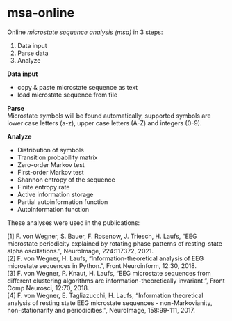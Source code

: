 # msa-online

Online *microstate sequence analysis (msa)* in 3 steps:

1. Data input
2. Parse data
3. Analyze

**Data input**  
- copy & paste microstate sequence as text
- load microstate sequence from file

**Parse**  
Microstate symbols will be found automatically, supported symbols are lower case letters (a-z), upper case letters (A-Z) and integers (0-9).  

**Analyze**  
* Distribution of symbols
* Transition probability matrix
* Zero-order Markov test
* First-order Markov test
* Shannon entropy of the sequence
* Finite entropy rate
* Active information storage
* Partial autoinformation function
* Autoinformation function

These analyses were used in the publications:

[1] F. von Wegner, S. Bauer, F. Rosenow, J. Triesch, H. Laufs, “EEG microstate periodicity explained by rotating phase patterns 
    of resting-state alpha oscillations.”, NeuroImage, 224:117372, 2021.  
[2] F. von Wegner, H. Laufs, “Information-theoretical analysis of EEG microstate sequences in Python.”, Front Neuroinform, 12:30, 2018.  
[3] F. von Wegner, P. Knaut, H. Laufs, “EEG microstate sequences from different clustering algorithms are information-theoretically 
    invariant.”, Front Comp Neurosci, 12:70, 2018.  
[4] F. von Wegner, E. Tagliazucchi, H. Laufs, “Information theoretical analysis of resting state EEG microstate sequences - 
    non-Markovianity, non-stationarity and periodicities.”, NeuroImage, 158:99-111, 2017.
